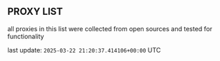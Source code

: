 ## PROXY LIST

all proxies in this list were collected from open sources and tested for functionality

last update: `2025-03-22 21:20:37.414106+00:00` UTC